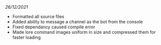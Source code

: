 *26/12/2021*
- Formatted all source files
- Added ability to message a channel as the bot from the console
- Fixed dependancy caused compile error
- Made lore command images uniform in size and compressed them for faster loading